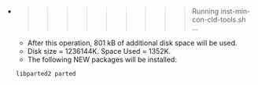 * >>>>>>>>> Running inst-min-con-cld-tools.sh ...
  * After this operation, 801 kB of additional disk space will be used.
  * Disk size = 1236144K. Space Used = 1352K.
  * The following NEW packages will be installed:
  ```bash
  libparted2 parted
  ```
